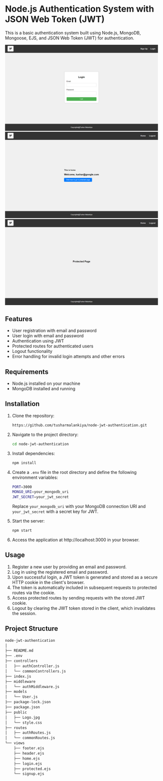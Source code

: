 # Node.js Authentication System with JSON Web Token (JWT)

This is a basic authentication system built using Node.js, MongoDB, Mongoose, EJS, and JSON Web Token (JWT) for authentication.

![Screenshot1](/Screenshots/Screenshot1.png)
![Screenshot2](/Screenshots/Screenshot2.png)
![Screenshot3](/Screenshots/Screenshot3.png)



## Features

- User registration with email and password
- User login with email and password
- Authentication using JWT
- Protected routes for authenticated users
- Logout functionality
- Error handling for invalid login attempts and other errors

## Requirements

- Node.js installed on your machine
- MongoDB installed and running

## Installation

1. Clone the repository:

   ```bash
   https://github.com/tusharmalankiya/node-jwt-authentication.git
   ```

2. Navigate to the project directory:

   ```bash
   cd node-jwt-authentication
   ```

3. Install dependencies:

   ```bash
   npm install
   ```

4. Create a `.env` file in the root directory and define the following environment variables:

   ```bash
   PORT=3000
   MONGO_URI=your_mongodb_uri
   JWT_SECRET=your_jwt_secret
   ```

   Replace `your_mongodb_uri` with your MongoDB connection URI and `your_jwt_secret` with a secret key for JWT.

5. Start the server:

   ```bash
   npm start
   ```

6. Access the application at http://localhost:3000 in your browser.

## Usage

1. Register a new user by providing an email and password.
2. Log in using the registered email and password.
3. Upon successful login, a JWT token is generated and stored as a secure HTTP cookie in the client's browser.
4. The token is automatically included in subsequent requests to protected routes via the cookie.
5. Access protected routes by sending requests with the stored JWT cookie.
6. Logout by clearing the JWT token stored in the client, which invalidates the session.

## Project Structure

```bash
node-jwt-authentication
│
├── README.md
├── .env
├── controllers
│   ├── authController.js
│   └── commonControllers.js
├── index.js
├── middleware
│   └── authMiddleware.js
├── models
│   └── User.js
├── package-lock.json
├── package.json
├── public
│   ├── Logo.jpg
│   └── style.css
├── routes
│   ├── authRoutes.js
│   └── commonRoutes.js
└── views
    ├── footer.ejs
    ├── header.ejs
    ├── home.ejs
    ├── login.ejs
    ├── protected.ejs
    └── signup.ejs

```
